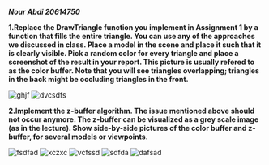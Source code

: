 ***Nour Abdi 20614750***

**1.Replace the DrawTriangle function you implement in Assignment 1 by a function that
fills the entire triangle. You can use any of the approaches we discussed in class. Place
a model in the scene and place it such that it is clearly visible. Pick a random color for
every triangle and place a screenshot of the result in your report. This picture is usually
refered to as the color buffer. Note that you will see triangles overlapping; triangles in
the back might be occluding triangles in the front.**

![ghjf](https://user-images.githubusercontent.com/34486030/104568322-a0cf8f00-5658-11eb-97bf-9c7af2b62b76.png)
![dvcsdfs](https://user-images.githubusercontent.com/34486030/104568326-a200bc00-5658-11eb-8d61-d0bdc579cc73.png)

**2.Implement the z-buffer algorithm. The issue mentioned above should not occur anymore.
The z-buffer can be visualized as a grey scale image (as in the lecture). Show side-by-side
pictures of the color buffer and z-buffer, for several models or viewpoints.**

![fsdfad](https://user-images.githubusercontent.com/34486030/104501430-5f9f9680-55e8-11eb-8d23-3febe622b5e7.png)
![xczxc](https://user-images.githubusercontent.com/34486030/104501434-60382d00-55e8-11eb-9391-6247792c6eb8.png)
![vcfssd](https://user-images.githubusercontent.com/34486030/104501435-60d0c380-55e8-11eb-9a45-944866ecf800.png)
![sdfda](https://user-images.githubusercontent.com/34486030/104568369-ae851480-5658-11eb-9af2-db396f7c4d31.png)
![dafsad](https://user-images.githubusercontent.com/34486030/104568372-af1dab00-5658-11eb-92d8-78d81e91a672.png)

